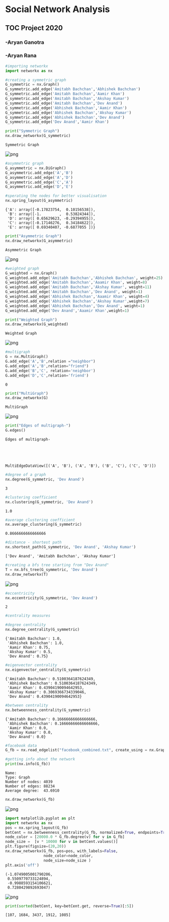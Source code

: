 # Social Network Analysis

## TOC Project 2020

### -Aryan Ganotra 
### -Aryan Rana

```python
#importing networkx
import networkx as nx
```


```python
#creating a symmetric graph
G_symmetric = nx.Graph()
G_symmetric.add_edge('Amitabh Bachchan','Abhishek Bachchan')
G_symmetric.add_edge('Amitabh Bachchan','Aamir Khan')
G_symmetric.add_edge('Amitabh Bachchan','Akshay Kumar')
G_symmetric.add_edge('Amitabh Bachchan','Dev Anand')
G_symmetric.add_edge('Abhishek Bachchan','Aamir Khan')
G_symmetric.add_edge('Abhishek Bachchan','Akshay Kumar')
G_symmetric.add_edge('Abhishek Bachchan','Dev Anand')
G_symmetric.add_edge('Dev Anand','Aamir Khan')
```


```python
print("Symmetric Graph")
nx.draw_networkx(G_symmetric)
```

    Symmetric Graph



    
![png](output_2_1.png)
    



```python
#asymmetric graph
G_asymmetric = nx.DiGraph()
G_asymmetric.add_edge('A','B')
G_asymmetric.add_edge('A','D')
G_asymmetric.add_edge('C','A')
G_asymmetric.add_edge('D','E')
```


```python
#sperating the nodes for better visualisation
nx.spring_layout(G_asymmetric)
```




    {'A': array([-0.17823754,  0.10156538]),
     'B': array([-1.        ,  0.53824344]),
     'D': array([ 0.65629623, -0.29394955]),
     'C': array([-0.17146276,  0.34184622]),
     'E': array([ 0.69340407, -0.6877055 ])}




```python
print("Asymmetric Graph")
nx.draw_networkx(G_asymmetric)
```

    Asymmetric Graph



    
![png](output_5_1.png)
    



```python
#weighted graph
G_weighted = nx.Graph()
G_weighted.add_edge('Amitabh Bachchan','Abhishek Bachchan', weight=25)
G_weighted.add_edge('Amitabh Bachchan','Aaamir Khan', weight=8)
G_weighted.add_edge('Amitabh Bachchan','Akshay Kumar', weight=11)
G_weighted.add_edge('Amitabh Bachchan','Dev Anand', weight=1)
G_weighted.add_edge('Abhishek Bachchan','Aaamir Khan', weight=4)
G_weighted.add_edge('Abhishek Bachchan','Akshay Kumar',weight=7)
G_weighted.add_edge('Abhishek Bachchan','Dev Anand', weight=1)
G_weighted.add_edge('Dev Anand','Aaamir Khan',weight=1)
```


```python
print("Weighted Graph")
nx.draw_networkx(G_weighted)
```

    Weighted Graph



    
![png](output_7_1.png)
    



```python
#multigraph
G = nx.MultiGraph()
G.add_edge('A','B',relation ="neighbor")
G.add_edge('A','B',relation="friend")
G.add_edge('B','C', relation='neighbor')
G.add_edge('D','C',relation='friend')
```




    0




```python
print("MultiGraph")
nx.draw_networkx(G)
```

    MultiGraph



    
![png](output_9_1.png)
    



```python
print("Edges of multigraph-")
G.edges()
```

    Edges of multigraph-





    MultiEdgeDataView([('A', 'B'), ('A', 'B'), ('B', 'C'), ('C', 'D')])




```python
#degree of a graph
nx.degree(G_symmetric, 'Dev Anand')
```




    3




```python
#clustering coefficient
nx.clustering(G_symmetric, 'Dev Anand')
```




    1.0




```python
#average clustering coefficient
nx.average_clustering(G_symmetric)
```




    0.8666666666666666




```python
#distance - shortest path
nx.shortest_path(G_symmetric, 'Dev Anand', 'Akshay Kumar')
```




    ['Dev Anand', 'Amitabh Bachchan', 'Akshay Kumar']




```python
#creating a bfs tree starting from "Dev Anand"
T = nx.bfs_tree(G_symmetric, 'Dev Anand')
nx.draw_networkx(T)
```


    
![png](output_15_0.png)
    



```python
#eccentricity
nx.eccentricity(G_symmetric, 'Dev Anand')
```




    2




```python
#centrality measures
```


```python
#degree centrality
nx.degree_centrality(G_symmetric)
```




    {'Amitabh Bachchan': 1.0,
     'Abhishek Bachchan': 1.0,
     'Aamir Khan': 0.75,
     'Akshay Kumar': 0.5,
     'Dev Anand': 0.75}




```python
#eigenvector centrality
nx.eigenvector_centrality(G_symmetric)
```




    {'Amitabh Bachchan': 0.5100364187624349,
     'Abhishek Bachchan': 0.5100364187624349,
     'Aamir Khan': 0.43904190094642953,
     'Akshay Kumar': 0.3069366734339046,
     'Dev Anand': 0.43904190094642953}




```python
#between centrality
nx.betweenness_centrality(G_symmetric)
```




    {'Amitabh Bachchan': 0.16666666666666666,
     'Abhishek Bachchan': 0.16666666666666666,
     'Aamir Khan': 0.0,
     'Akshay Kumar': 0.0,
     'Dev Anand': 0.0}




```python
#facebook data
G_fb = nx.read_edgelist("facebook_combined.txt", create_using = nx.Graph(), nodetype=int)
```


```python
#getting info about the network
print(nx.info(G_fb))
```

    Name: 
    Type: Graph
    Number of nodes: 4039
    Number of edges: 88234
    Average degree:  43.6910



```python
nx.draw_networkx(G_fb)
```


    
![png](output_23_0.png)
    



```python
import matplotlib.pyplot as plt
import networkx as nx
pos = nx.spring_layout(G_fb)
betCent = nx.betweenness_centrality(G_fb, normalized=True, endpoints=True)
node_color = [20000.0 * G_fb.degree(v) for v in G_fb]
node_size =  [v * 10000 for v in betCent.values()]
plt.figure(figsize=(20,20))
nx.draw_networkx(G_fb, pos=pos, with_labels=False,
                 node_color=node_color,
                 node_size=node_size )
plt.axis('off')
```




    (-1.0749005001790206,
     0.5509770733124894,
     -0.9988593154106621,
     0.7280429892693047)




    
![png](output_24_1.png)
    



```python
print(sorted(betCent, key=betCent.get, reverse=True)[:5])
```

    [107, 1684, 3437, 1912, 1085]



```python

```
